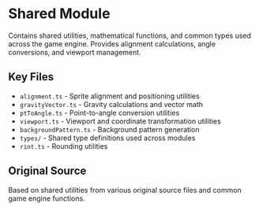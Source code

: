 # Shared Module

Contains shared utilities, mathematical functions, and common types used across the game engine. Provides alignment calculations, angle conversions, and viewport management.

## Key Files

- `alignment.ts` - Sprite alignment and positioning utilities
- `gravityVector.ts` - Gravity calculations and vector math
- `ptToAngle.ts` - Point-to-angle conversion utilities
- `viewport.ts` - Viewport and coordinate transformation utilities
- `backgroundPattern.ts` - Background pattern generation
- `types/` - Shared type definitions used across modules
- `rint.ts` - Rounding utilities

## Original Source

Based on shared utilities from various original source files and common game engine functions.
